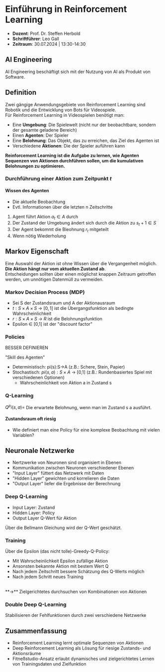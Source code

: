 # Einführung in Reinforcement Learning
- **Dozent**: Prof. Dr. Steffen Herbold
- **Schriftführer**: Leo Gall
- **Zeitraum**: 30.07.2024 | 13:30-14:30

## AI Engineering
AI Engineering beschäftigt sich mit der Nutzung von AI als Produkt von Software.

## Definition
Zwei gängige Anwendungsgebiete von Reinforcement Learning sind Robotik und die Entwicklung von Bots für Videospiele.
<br>
Für Reinforcement Learning in Videospielen benötigt man:
- Eine **Umgebung**: Die Spielewelt (nicht nur der beobachtbare, sondern der gesamte geladene Bereich)
- Einen **Agenten**: Der Spieler
- Eine **Belohnung**: Das Objekt, das zu erreichen, das Ziel des Agenten ist
- Verschiedene **Aktionen**: Die der Spieler auführen kann

**Reinforcement Learning ist die Aufgabe zu lernen, wie Agenten Sequenzen von Aktionen durchführen sollen, um die kumulativen Belohnungen zu optimieren.**

### Durchführung einer Aktion zum Zeitpunkt $t$
#### Wissen des Agenten
- Die aktuelle Beobachtung
- Evtl. Informationen über die letzten n Zeitschritte

1. Agent führt Aktion $a_t ∈ A$ durch
2. Der Zustand der Umgebung ändert sich durch die Aktion zu $s_t+1 ∈ S$
3. Der Agent bekommt die Bleohnung $r_t$ mitgeteilt
4. Wenn nötig Wiederholung

## Markov Eigenschaft
Eine Auswahl der Aktion ist ohne Wissen über die Vergangenheit möglich. **Die Aktion hängt nur vom aktuellen Zustand ab**. <br>
Entscheidungen sollten über einen möglichst knappen Zeitraum getroffen werden, um unnötigen Datenmüll zu vermeiden.

### Markov Decision Process (MDP)
- Sei S der Zustandsraum und A der Aktionausraum
- $t: S × A × S$ -> $[0,1]$ ist die Übergangsfunktion als bedingte Wahrscheinlichkeit
- $r: S × A × S$ -> $R$ ist die Belohnungsfunktion
- Epsilon ∈ [0,1] ist der "discount factor"

### Policies

BESSER DEFINIEREN

"Skill des Agenten"
- Deterministisch: pi(s):S->A (z.B.: Schere, Stein, Papier)
- Stochastisch: $pi(s,a): S×A$ -> [0,1] (z.B.: Rundenbasiertes Spiel mit verschiedenen Optionen)
    - Wahrscheinlichkeit von Aktion a in Zustand s

### Q-Learning
$Q^pi(s,a)=$ Die erwartete Belohnung, wenn man im Zustand s a ausführt.

#### Zustandsraum oft riesig
- Wie definiert man eine Policy für eine komplexe Beobachtung mit vielen Variablen?

## Neuronale Netzwerke
- Nertzwerke von Neuronen sind organisiert in Ebenen
- Kommunikation zwischen Neuronen verschiedener Ebenen
- "Input Layer" füttert das Netzwerk mit Daten
- "Hidden Layer" gewichten und korrelieren die Daten
- "Output Layer" liefer die Ergebnisse der Berechnung

### Deep Q-Learning
- Input Layer: Zustand
- Hidden Layer: Policy
- Output Layer Q-Wert für Aktion

Über die Bellmann Gleichung wird der Q-Wert geschätzt.

### Training
Über die Epsilon (das nicht tolle)-Greedy-Q-Policy:
- Mit Wahrscheinlichkeit Epsilon zufällige Aktion
- Ansonsten bekannte Aktion mit bestem Wert Q
- Nach jedem Zeitschritt bessere Schätzung des Q-Werts möglich
- Nach jedem Schritt neues Training
<br>
**->** Zielgerichtetes durchsuchen von Kombinationen von Aktionen

### Double Deep Q-Learning
Stabilisieren der Fehlfunktionen durch zwei verschiedene Netzwerke

## Zusammenfassung
- Reinforcement Learning lernt optimale Sequenzen von Aktionen
- Deep Reinforcement Learning als Lösung für riesige Zustands- und Aktionsräume
- Fitneßstudio-Ansatz erlaubt dynamisches und zielgerichtetes Lernen von Trainingsdaten und Zielfunktion